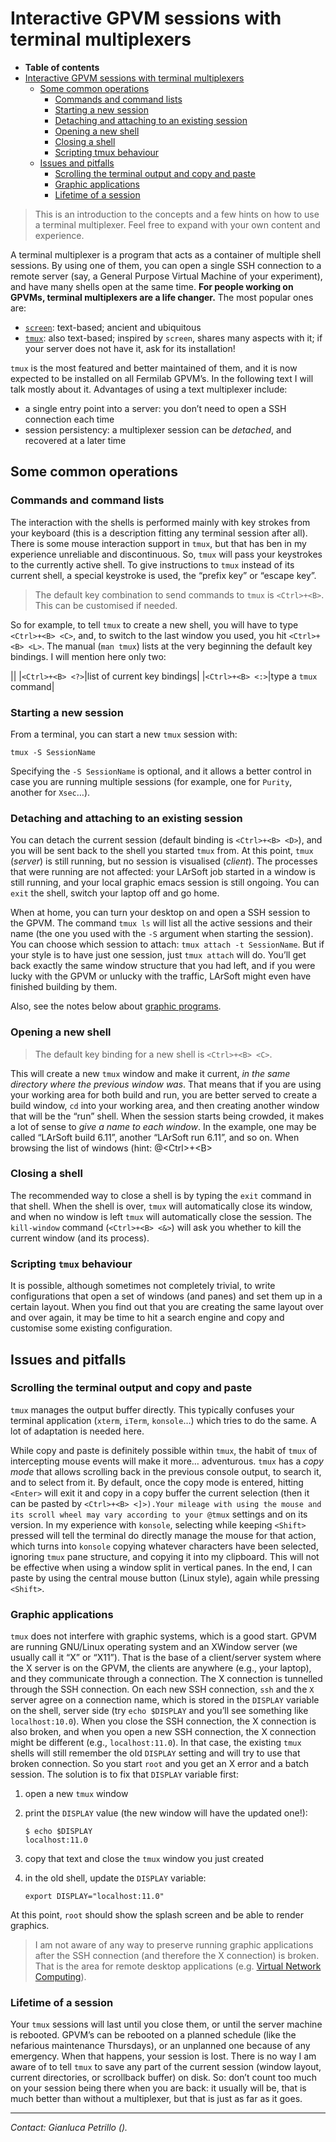 Interactive GPVM sessions with terminal multiplexers
==============================================================================================================

-   **Table of contents**
-   [Interactive GPVM sessions with terminal multiplexers](#Interactive-GPVM-sessions-with-terminal-multiplexers)
    -   [Some common operations](#Some-common-operations)
        -   [Commands and command lists](#Commands-and-command-lists)
        -   [Starting a new session](#Starting-a-new-session)
        -   [Detaching and attaching to an existing session](#Detaching-and-attaching-to-an-existing-session)
        -   [Opening a new shell](#Opening-a-new-shell)
        -   [Closing a shell](#Closing-a-shell)
        -   [Scripting tmux behaviour](#Scripting-tmux-behaviour)
    -   [Issues and pitfalls](#Issues-and-pitfalls)
        -   [Scrolling the terminal output and copy and paste](#Scrolling-the-terminal-output-and-copy-and-paste)
        -   [Graphic applications](#Graphic-applications)
        -   [Lifetime of a session](#Lifetime-of-a-session)

> This is an introduction to the concepts and a few hints on how to use a terminal multiplexer.
> Feel free to expand with your own content and experience.

A terminal multiplexer is a program that acts as a container of multiple shell sessions. By using one of them, you can open a single SSH connection to a remote server (say, a General Purpose Virtual Machine of your experiment), and have many shells open at the same time.
**For people working on GPVMs, terminal multiplexers are a life changer.**
The most popular ones are:

-   [`screen`](https://www.gnu.org/software/screen): text-based; ancient and ubiquitous
-   [`tmux`](https://tmux.github.io): also text-based; inspired by `screen`, shares many aspects with it; if your server does not have it, ask for its installation!

`tmux` is the most featured and better maintained of them, and it is now expected to be installed on all Fermilab GPVM’s. In the following text I will talk mostly about it.
Advantages of using a text multiplexer include:

-   a single entry point into a server: you don’t need to open a SSH connection each time
-   session persistency: a multiplexer session can be *detached*, and recovered at a later time

Some common operations
--------------------------------------------------

### Commands and command lists

The interaction with the shells is performed mainly with key strokes from your keyboard (this is a description fitting any terminal session after all). There is some mouse interaction support in `tmux`, but that has ben in my experience unreliable and discontinuous.
So, `tmux` will pass your keystrokes to the currently active shell. To give instructions to `tmux` instead of its current shell, a special keystroke is used, the “prefix key” or “escape key”.

> The default key combination to send commands to `tmux` is `<Ctrl>+<B>`. This can be customised if needed.

So for example, to tell `tmux` to create a new shell, you will have to type `<Ctrl>+<B> <C>`, and, to switch to the last window you used, you hit `<Ctrl>+<B> <L>`.
The manual (`man tmux`) lists at the very beginning the default key bindings. I will mention here only two:

||
|`<Ctrl>+<B> <?>`|list of current key bindings|
|`<Ctrl>+<B> <:>`|type a `tmux` command|

### Starting a new session

From a terminal, you can start a new `tmux` session with:

    tmux -S SessionName

Specifying the `-S SessionName` is optional, and it allows a better control in case you are running multiple sessions (for example, one for `Purity`, another for `Xsec`…).

### Detaching and attaching to an existing session

You can detach the current session (default binding is `<Ctrl>+<B> <D>`), and you will be sent back to the shell you started `tmux` from. At this point, `tmux` (*server*) is still running, but no session is visualised (*client*).
The processes that were running are not affected: your LArSoft job started in a window is still running, and your local graphic emacs session is still ongoing. You can `exit` the shell, switch your laptop off and go home.

When at home, you can turn your desktop on and open a SSH session to the GPVM. The command `tmux ls` will list all the active sessions and their name (the one you used with the `-S` argument when starting the session).
You can choose which session to attach: `tmux attach -t SessionName`. But if your style is to have just one session, just `tmux attach` will do.
You’ll get back exactly the same window structure that you had left, and if you were lucky with the GPVM or unlucky with the traffic, LArSoft might even have finished building by them.

Also, see the notes below about [graphic programs](#Graphic-applications).

### Opening a new shell

> The default key binding for a new shell is `<Ctrl>+<B> <C>`.

This will create a new `tmux` window and make it current, *in the same directory where the previous window was*. That means that if you are using your working area for both build and run, you are better served to create a build window, `cd` into your working area, and then creating another window that will be the “run” shell.
When the session starts being crowded, it makes a lot of sense to *give a name to each window*. In the example, one may be called “LArSoft build 6.11”, another “LArSoft run 6.11”, and so on. When browsing the list of windows (hint: @\<Ctrl\>+\<B\>

### Closing a shell

The recommended way to close a shell is by typing the `exit` command in that shell. When the shell is over, `tmux` will automatically close its window, and when no window is left `tmux` will automatically close the session.
The `kill-window` command (`<Ctrl>+<B> <&>`) will ask you whether to kill the current window (and its process).

### Scripting `tmux` behaviour

It is possible, although sometimes not completely trivial, to write configurations that open a set of windows (and panes) and set them up in a certain layout.
When you find out that you are creating the same layout over and over again, it may be time to hit a search engine and copy and customise some existing configuration.

Issues and pitfalls
--------------------------------------------

### Scrolling the terminal output and copy and paste

`tmux` manages the output buffer directly. This typically confuses your terminal application (`xterm`, `iTerm`, `konsole`…) which tries to do the same. A lot of adaptation is needed here.

While copy and paste is definitely possible within `tmux`, the habit of `tmux` of intercepting mouse events will make it more… adventurous.
`tmux` has a *copy mode* that allows scrolling back in the previous console output, to search it, and to select from it. By default, once the copy mode is entered, hitting `<Enter>` will exit it and copy in a copy buffer the current selection (then it can be pasted by `<Ctrl>+<B> <]>).Your mileage with using the mouse and its scroll wheel may vary according to your @tmux` settings and on its version. In my experience with `konsole`, selecting while keeping `<Shift>` pressed will tell the terminal do directly manage the mouse for that action, which turns into `konsole` copying whatever characters have been selected, ignoring `tmux` pane structure, and copying it into my clipboard. This will not be effective when using a window split in vertical panes. In the end, I can paste by using the central mouse button (Linux style), again while pressing `<Shift>`.

### Graphic applications

`tmux` does not interfere with graphic systems, which is a good start.
GPVM are running GNU/Linux operating system and an XWindow server (we usually call it “X” or “X11”). That is the base of a client/server system where the X server is on the GPVM, the clients are anywhere (e.g., your laptop), and they communicate through a connection.
The X connection is tunnelled through the SSH connection. On each new SSH connection, `ssh` and the `X` server agree on a connection name, which is stored in the `DISPLAY` variable on the shell, server side (try `echo $DISPLAY` and you’ll see something like `localhost:10.0`).
When you close the SSH connection, the X connection is also broken, and when you open a new SSH connection, the X connection might be different (e.g., `localhost:11.0`).
In that case, the existing `tmux` shells will still remember the old `DISPLAY` setting and will try to use that broken connection. So you start `root` and you get an X error and a batch session. The solution is to fix that `DISPLAY` variable first:

1.  open a new `tmux` window
2.  print the `DISPLAY` value (the new window will have the updated one!):

        $ echo $DISPLAY
        localhost:11.0

3.  copy that text and close the `tmux` window you just created
4.  in the old shell, update the `DISPLAY` variable:

        export DISPLAY="localhost:11.0"

At this point, `root` should show the splash screen and be able to render graphics.

> I am not aware of any way to preserve running graphic applications after the SSH connection (and therefore the X connection) is broken. That is the area for remote desktop applications (e.g. [Virtual Network Computing](https://en.wikipedia.org/wiki/Virtual_Network_Computing)).

### Lifetime of a session

Your `tmux` sessions will last until you close them, or until the server machine is rebooted.
GPVM’s can be rebooted on a planned schedule (like the nefarious maintenance Thursdays), or an unplanned one because of any emergency. When that happens, your session is lost. There is no way I am aware of to tell `tmux` to save any part of the current session (window layout, current directories, or scrollback buffer) on disk.
So: don’t count too much on your session being there when you are back: it usually will be, that is much better than without a multiplexer, but that is just as far as it goes.

* * * * *

*Contact: Gianluca Petrillo ().*
